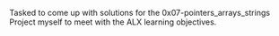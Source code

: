 Tasked to come up with solutions for the 0x07-pointers_arrays_strings Project myself to meet with the ALX learning objectives.
